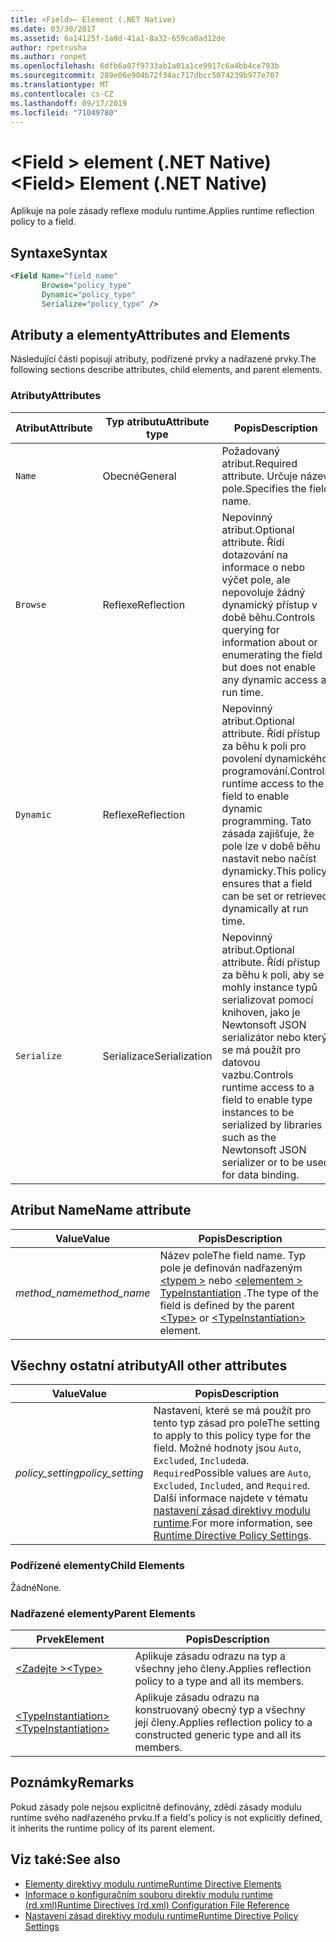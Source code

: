 ```yaml
---
title: <Field>– Element (.NET Native)
ms.date: 03/30/2017
ms.assetid: 6a14125f-1a8d-41a1-8a32-659ca0ad12de
author: rpetrusha
ms.author: ronpet
ms.openlocfilehash: 6dfb6a07f9733ab1a01a1ce9917c6a4bb4ce793b
ms.sourcegitcommit: 289e06e904b72f34ac717dbcc5074239b977e707
ms.translationtype: MT
ms.contentlocale: cs-CZ
ms.lasthandoff: 09/17/2019
ms.locfileid: "71049780"
---
```

# <a name="field-element-net-native"></a><span data-ttu-id="dc2dd-102">\<Field > element (.NET Native)</span><span class="sxs-lookup"><span data-stu-id="dc2dd-102">\<Field> Element (.NET Native)</span></span>
<span data-ttu-id="dc2dd-103">Aplikuje na pole zásady reflexe modulu runtime.</span><span class="sxs-lookup"><span data-stu-id="dc2dd-103">Applies runtime reflection policy to a field.</span></span>  
  
## <a name="syntax"></a><span data-ttu-id="dc2dd-104">Syntaxe</span><span class="sxs-lookup"><span data-stu-id="dc2dd-104">Syntax</span></span>  
  
```xml  
<Field Name="field_name"  
       Browse="policy_type"  
       Dynamic="policy_type"  
       Serialize="policy_type" />  
```  
  
## <a name="attributes-and-elements"></a><span data-ttu-id="dc2dd-105">Atributy a elementy</span><span class="sxs-lookup"><span data-stu-id="dc2dd-105">Attributes and Elements</span></span>  
 <span data-ttu-id="dc2dd-106">Následující části popisují atributy, podřízené prvky a nadřazené prvky.</span><span class="sxs-lookup"><span data-stu-id="dc2dd-106">The following sections describe attributes, child elements, and parent elements.</span></span>  
  
### <a name="attributes"></a><span data-ttu-id="dc2dd-107">Atributy</span><span class="sxs-lookup"><span data-stu-id="dc2dd-107">Attributes</span></span>  
  
|<span data-ttu-id="dc2dd-108">Atribut</span><span class="sxs-lookup"><span data-stu-id="dc2dd-108">Attribute</span></span>|<span data-ttu-id="dc2dd-109">Typ atributu</span><span class="sxs-lookup"><span data-stu-id="dc2dd-109">Attribute type</span></span>|<span data-ttu-id="dc2dd-110">Popis</span><span class="sxs-lookup"><span data-stu-id="dc2dd-110">Description</span></span>|  
|---------------|--------------------|-----------------|  
|`Name`|<span data-ttu-id="dc2dd-111">Obecné</span><span class="sxs-lookup"><span data-stu-id="dc2dd-111">General</span></span>|<span data-ttu-id="dc2dd-112">Požadovaný atribut.</span><span class="sxs-lookup"><span data-stu-id="dc2dd-112">Required attribute.</span></span> <span data-ttu-id="dc2dd-113">Určuje název pole.</span><span class="sxs-lookup"><span data-stu-id="dc2dd-113">Specifies the field name.</span></span>|  
|`Browse`|<span data-ttu-id="dc2dd-114">Reflexe</span><span class="sxs-lookup"><span data-stu-id="dc2dd-114">Reflection</span></span>|<span data-ttu-id="dc2dd-115">Nepovinný atribut.</span><span class="sxs-lookup"><span data-stu-id="dc2dd-115">Optional attribute.</span></span> <span data-ttu-id="dc2dd-116">Řídí dotazování na informace o nebo výčet pole, ale nepovoluje žádný dynamický přístup v době běhu.</span><span class="sxs-lookup"><span data-stu-id="dc2dd-116">Controls querying for information about or enumerating the field but does not enable any dynamic access at run time.</span></span>|  
|`Dynamic`|<span data-ttu-id="dc2dd-117">Reflexe</span><span class="sxs-lookup"><span data-stu-id="dc2dd-117">Reflection</span></span>|<span data-ttu-id="dc2dd-118">Nepovinný atribut.</span><span class="sxs-lookup"><span data-stu-id="dc2dd-118">Optional attribute.</span></span> <span data-ttu-id="dc2dd-119">Řídí přístup za běhu k poli pro povolení dynamického programování.</span><span class="sxs-lookup"><span data-stu-id="dc2dd-119">Controls runtime access to the field to enable dynamic programming.</span></span> <span data-ttu-id="dc2dd-120">Tato zásada zajišťuje, že pole lze v době běhu nastavit nebo načíst dynamicky.</span><span class="sxs-lookup"><span data-stu-id="dc2dd-120">This policy ensures that a field can be set or retrieved dynamically at run time.</span></span>|  
|`Serialize`|<span data-ttu-id="dc2dd-121">Serializace</span><span class="sxs-lookup"><span data-stu-id="dc2dd-121">Serialization</span></span>|<span data-ttu-id="dc2dd-122">Nepovinný atribut.</span><span class="sxs-lookup"><span data-stu-id="dc2dd-122">Optional attribute.</span></span> <span data-ttu-id="dc2dd-123">Řídí přístup za běhu k poli, aby se mohly instance typů serializovat pomocí knihoven, jako je Newtonsoft JSON serializátor nebo který se má použít pro datovou vazbu.</span><span class="sxs-lookup"><span data-stu-id="dc2dd-123">Controls runtime access to a field to enable type instances to be serialized by libraries such as the Newtonsoft JSON serializer or to be used for data binding.</span></span>|  
  
## <a name="name-attribute"></a><span data-ttu-id="dc2dd-124">Atribut Name</span><span class="sxs-lookup"><span data-stu-id="dc2dd-124">Name attribute</span></span>  
  
|<span data-ttu-id="dc2dd-125">Value</span><span class="sxs-lookup"><span data-stu-id="dc2dd-125">Value</span></span>|<span data-ttu-id="dc2dd-126">Popis</span><span class="sxs-lookup"><span data-stu-id="dc2dd-126">Description</span></span>|  
|-----------|-----------------|  
|<span data-ttu-id="dc2dd-127">*method_name*</span><span class="sxs-lookup"><span data-stu-id="dc2dd-127">*method_name*</span></span>|<span data-ttu-id="dc2dd-128">Název pole</span><span class="sxs-lookup"><span data-stu-id="dc2dd-128">The field name.</span></span> <span data-ttu-id="dc2dd-129">Typ pole je definován nadřazeným [ \<typem >](type-element-net-native.md) nebo [ \<elementem > TypeInstantiation](typeinstantiation-element-net-native.md) .</span><span class="sxs-lookup"><span data-stu-id="dc2dd-129">The type of the field is defined by the parent [\<Type>](type-element-net-native.md) or [\<TypeInstantiation>](typeinstantiation-element-net-native.md) element.</span></span>|  
  
## <a name="all-other-attributes"></a><span data-ttu-id="dc2dd-130">Všechny ostatní atributy</span><span class="sxs-lookup"><span data-stu-id="dc2dd-130">All other attributes</span></span>  
  
|<span data-ttu-id="dc2dd-131">Value</span><span class="sxs-lookup"><span data-stu-id="dc2dd-131">Value</span></span>|<span data-ttu-id="dc2dd-132">Popis</span><span class="sxs-lookup"><span data-stu-id="dc2dd-132">Description</span></span>|  
|-----------|-----------------|  
|<span data-ttu-id="dc2dd-133">*policy_setting*</span><span class="sxs-lookup"><span data-stu-id="dc2dd-133">*policy_setting*</span></span>|<span data-ttu-id="dc2dd-134">Nastavení, které se má použít pro tento typ zásad pro pole</span><span class="sxs-lookup"><span data-stu-id="dc2dd-134">The setting to apply to this policy type for the field.</span></span> <span data-ttu-id="dc2dd-135">Možné hodnoty jsou `Auto`, `Excluded`, `Included`a. `Required`</span><span class="sxs-lookup"><span data-stu-id="dc2dd-135">Possible values are `Auto`, `Excluded`, `Included`, and `Required`.</span></span> <span data-ttu-id="dc2dd-136">Další informace najdete v tématu [nastavení zásad direktivy modulu runtime](runtime-directive-policy-settings.md).</span><span class="sxs-lookup"><span data-stu-id="dc2dd-136">For more information, see [Runtime Directive Policy Settings](runtime-directive-policy-settings.md).</span></span>|  
  
### <a name="child-elements"></a><span data-ttu-id="dc2dd-137">Podřízené elementy</span><span class="sxs-lookup"><span data-stu-id="dc2dd-137">Child Elements</span></span>  
 <span data-ttu-id="dc2dd-138">Žádné</span><span class="sxs-lookup"><span data-stu-id="dc2dd-138">None.</span></span>  
  
### <a name="parent-elements"></a><span data-ttu-id="dc2dd-139">Nadřazené elementy</span><span class="sxs-lookup"><span data-stu-id="dc2dd-139">Parent Elements</span></span>  
  
|<span data-ttu-id="dc2dd-140">Prvek</span><span class="sxs-lookup"><span data-stu-id="dc2dd-140">Element</span></span>|<span data-ttu-id="dc2dd-141">Popis</span><span class="sxs-lookup"><span data-stu-id="dc2dd-141">Description</span></span>|  
|-------------|-----------------|  
|[<span data-ttu-id="dc2dd-142">\<Zadejte ></span><span class="sxs-lookup"><span data-stu-id="dc2dd-142">\<Type></span></span>](type-element-net-native.md)|<span data-ttu-id="dc2dd-143">Aplikuje zásadu odrazu na typ a všechny jeho členy.</span><span class="sxs-lookup"><span data-stu-id="dc2dd-143">Applies reflection policy to a type and all its members.</span></span>|  
|[<span data-ttu-id="dc2dd-144">\<TypeInstantiation></span><span class="sxs-lookup"><span data-stu-id="dc2dd-144">\<TypeInstantiation></span></span>](typeinstantiation-element-net-native.md)|<span data-ttu-id="dc2dd-145">Aplikuje zásadu odrazu na konstruovaný obecný typ a všechny její členy.</span><span class="sxs-lookup"><span data-stu-id="dc2dd-145">Applies reflection policy to a constructed generic type and all its members.</span></span>|  
  
## <a name="remarks"></a><span data-ttu-id="dc2dd-146">Poznámky</span><span class="sxs-lookup"><span data-stu-id="dc2dd-146">Remarks</span></span>  
 <span data-ttu-id="dc2dd-147">Pokud zásady pole nejsou explicitně definovány, zdědí zásady modulu runtime svého nadřazeného prvku.</span><span class="sxs-lookup"><span data-stu-id="dc2dd-147">If a field's policy is not explicitly defined, it inherits the runtime policy of its parent element.</span></span>  
  
## <a name="see-also"></a><span data-ttu-id="dc2dd-148">Viz také:</span><span class="sxs-lookup"><span data-stu-id="dc2dd-148">See also</span></span>

- [<span data-ttu-id="dc2dd-149">Elementy direktivy modulu runtime</span><span class="sxs-lookup"><span data-stu-id="dc2dd-149">Runtime Directive Elements</span></span>](runtime-directive-elements.md)
- [<span data-ttu-id="dc2dd-150">Informace o konfiguračním souboru direktiv modulu runtime (rd.xml)</span><span class="sxs-lookup"><span data-stu-id="dc2dd-150">Runtime Directives (rd.xml) Configuration File Reference</span></span>](runtime-directives-rd-xml-configuration-file-reference.md)
- [<span data-ttu-id="dc2dd-151">Nastavení zásad direktivy modulu runtime</span><span class="sxs-lookup"><span data-stu-id="dc2dd-151">Runtime Directive Policy Settings</span></span>](runtime-directive-policy-settings.md)
